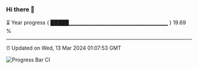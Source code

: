 ### Hi there 👋

⏳ Year progress { █████▁▁▁▁▁▁▁▁▁▁▁▁▁▁▁▁▁▁▁▁▁▁▁▁▁ } 19.69 %

---

⏰ Updated on Wed, 13 Mar 2024 01:07:53 GMT

![Progress Bar CI](https://github.com/liununu/liununu/workflows/Progress%20Bar%20CI/badge.svg)
